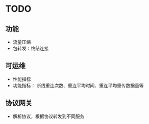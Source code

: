 # TODO

## 功能
* 流量压缩
* 包转发：终结连接
  
## 可运维
* 性能指标
* 功能指标： 断线重连次数、重连平均时间、重连平均重传数据量等
  
## 协议网关
* 解析协议，根据协议转发到不同服务

